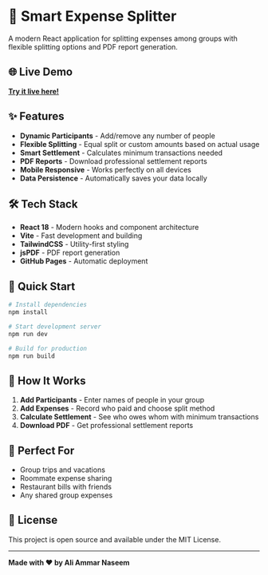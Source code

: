# 🧾 Smart Expense Splitter

A modern React application for splitting expenses among groups with flexible splitting options and PDF report generation.

## 🌐 Live Demo
**[Try it live here!](https://aliammarnaseem.github.io/smart-expense-splitter/)**

## ✨ Features

- **Dynamic Participants** - Add/remove any number of people
- **Flexible Splitting** - Equal split or custom amounts based on actual usage
- **Smart Settlement** - Calculates minimum transactions needed
- **PDF Reports** - Download professional settlement reports
- **Mobile Responsive** - Works perfectly on all devices
- **Data Persistence** - Automatically saves your data locally

## 🛠️ Tech Stack

- **React 18** - Modern hooks and component architecture
- **Vite** - Fast development and building
- **TailwindCSS** - Utility-first styling
- **jsPDF** - PDF report generation
- **GitHub Pages** - Automatic deployment

## 🚀 Quick Start

```bash
# Install dependencies
npm install

# Start development server
npm run dev

# Build for production
npm run build
```

## 📱 How It Works

1. **Add Participants** - Enter names of people in your group
2. **Add Expenses** - Record who paid and choose split method
3. **Calculate Settlement** - See who owes whom with minimum transactions
4. **Download PDF** - Get professional settlement reports

## 🎯 Perfect For

- Group trips and vacations
- Roommate expense sharing
- Restaurant bills with friends
- Any shared group expenses

## 📄 License

This project is open source and available under the MIT License.

---

**Made with ❤️ by Ali Ammar Naseem**
